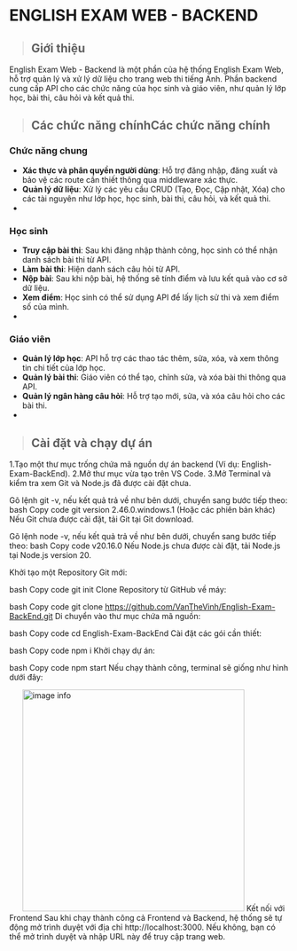 # ENGLISH EXAM WEB - BACKEND

> ## Giới thiệu
English Exam Web - Backend là một phần của hệ thống English Exam Web, hỗ trợ quản lý và xử lý dữ liệu cho trang web thi tiếng Anh.
Phần backend cung cấp API cho các chức năng của học sinh và giáo viên, như quản lý lớp học, bài thi, câu hỏi và kết quả thi.

> ## Các chức năng chínhCác chức năng chính
### Chức năng chung
- **Xác thực và phân quyền người dùng**: Hỗ trợ đăng nhập, đăng xuất và bảo vệ các route cần thiết thông qua middleware xác thực.
- **Quản lý dữ liệu**: Xử lý các yêu cầu CRUD (Tạo, Đọc, Cập nhật, Xóa) cho các tài nguyên như lớp học, học sinh, bài thi, câu hỏi, và kết quả thi.
- 
### Học sinh
- **Truy cập bài thi**: Sau khi đăng nhập thành công, học sinh có thể nhận danh sách bài thi từ API.
- **Làm bài thi**: Hiện danh sách câu hỏi từ API.
- **Nộp bài**: Sau khi nộp bài, hệ thống sẽ tính điểm và lưu kết quả vào cơ sở dữ liệu.
- **Xem điểm**: Học sinh có thể sử dụng API để lấy lịch sử thi và xem điểm số của mình.
- 
### Giáo viên
- **Quản lý lớp học**: API hỗ trợ các thao tác thêm, sửa, xóa, và xem thông tin chi tiết của lớp học.
- **Quản lý bài thi**: Giáo viên có thể tạo, chỉnh sửa, và xóa bài thi thông qua API.
- **Quản lý ngân hàng câu hỏi**: Hỗ trợ tạo mới, sửa, và xóa câu hỏi cho các bài thi.
- 
> ## Cài đặt và chạy dự án
1.Tạo một thư mục trống chứa mã nguồn dự án backend (Ví dụ: English-Exam-BackEnd).
2.Mở thư mục vừa tạo trên VS Code.
3.Mở Terminal và kiểm tra xem Git và Node.js đã được cài đặt chưa.

Gõ lệnh git -v, nếu kết quả trả về như bên dưới, chuyển sang bước tiếp theo:
bash
Copy code
git version 2.46.0.windows.1 (Hoặc các phiên bản khác)
Nếu Git chưa được cài đặt, tải Git tại Git download.

Gõ lệnh node -v, nếu kết quả trả về như bên dưới, chuyển sang bước tiếp theo:
bash
Copy code
v20.16.0
Nếu Node.js chưa được cài đặt, tải Node.js tại Node.js version 20.

Khởi tạo một Repository Git mới:

bash
Copy code
git init
Clone Repository từ GitHub về máy:

bash
Copy code
git clone https://github.com/VanTheVinh/English-Exam-BackEnd.git
Di chuyển vào thư mục chứa mã nguồn:

bash
Copy code
cd English-Exam-BackEnd
Cài đặt các gói cần thiết:

bash
Copy code
npm i
Khởi chạy dự án:

bash
Copy code
npm start
Nếu chạy thành công, terminal sẽ giống như hình dưới đây:

<img src="https://i.imgur.com/7KeZAIL.png" alt="image info" style="width:400px; margin-left:24px;"/>
Kết nối với Frontend
Sau khi chạy thành công cả Frontend và Backend, hệ thống sẽ tự động mở trình duyệt với địa chỉ http://localhost:3000. Nếu không, bạn có thể mở trình duyệt và nhập URL này để truy cập trang web.
